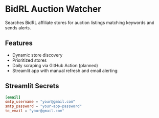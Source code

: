# BidRL Auction Watcher

Searches BidRL affiliate stores for auction listings matching keywords and sends alerts.

## Features
- Dynamic store discovery
- Prioritized stores
- Daily scraping via GitHub Action (planned)
- Streamlit app with manual refresh and email alerting

## Streamlit Secrets
```toml
[email]
smtp_username = "your@gmail.com"
smtp_password = "your-app-password"
to_email = "your@gmail.com"
```